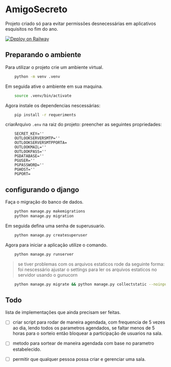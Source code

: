# AmigoSecreto

Projeto criado só para evitar permissões desnecessárias em aplicativos esquisitos no fim do ano.

[![Deploy on Railway](https://railway.app/button.svg)](https://amigosecreto-production.up.railway.app/)

## Preparando o ambiente

Para utilizar o projeto crie um ambiente virtual.

```sh
    python -m venv .venv
```

Em seguida ative o ambiente em sua maquina.
```sh
    source .venv/bin/activate
```
Agora instale os dependencias nescessárias:

```sh
    pip install -r requeriments
```

criarArquivo ```.env``` na raiz do projeto:
preencher as seguintes propriedades:

```ENV
    SECRET_KEY=''
    OUTLOOKSERVERSMTP=''
    OUTLOOKSERVERSMTPPORTA=
    OUTLOOKMAIL=''
    OUTLOOKPASS=''
    PGDATABASE=''
    PGUSER=''
    PGPASSWORD=''
    PGHOST=''
    PGPORT=
```

## configurando o django

Faça o migração do banco de dados.
```sh
    python manage.py makemigrations
    python manage.py migration
```
Em seguida defina uma senha de superusuario.

```sh
    python manage.py createsuperuser
```

Agora para iniciar a aplicação utilize o comando.

```sh
    python manage.py runserver
```
> se tiver problemas com os arquivos estaticos rode da seguinte forma: foi nescessário ajustar o settings para ler os arquivos estaticos no servidor usando o gunucorn
```sh
    python manage.py migrate && python manage.py collectstatic --noinput && gunicorn setup.wsgi
```

## Todo

lista de implementações que ainda precisam ser feitas.

- [ ] criar script para rodar de maneira agendada, com frequencia de 5 vezes ao dia, lendo todos os parametros agendados, se faltar menos de 5 horas para o sorteio então bloquear a participação de usuarios na sala.
- [ ] metodo para sortear de maneira agendada com base no parametro estabelecido.
- [ ] permitir que qualquer pessoa possa criar e gerenciar uma sala.



